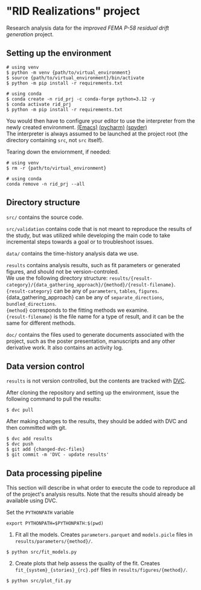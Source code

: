 # "RID Realizations" project
Research analysis data for the *improved FEMA P-58 residual drift generation* project.

## Setting up the environment

```
# using venv
$ python -m venv {path/to/virtual_environment}
$ source {path/to/virtual_environment}/bin/activate
$ python -m pip install -r requirements.txt

# using conda
$ conda create -n rid_prj -c conda-forge python=3.12 -y
$ conda activate rid_prj
$ python -m pip install -r requirements.txt
```
You would then have to configure your editor to use the interpreter from the newly created environment. [(Emacs)](https://github.com/jorgenschaefer/pyvenv)
[(pycharm)](https://www.jetbrains.com/help/pycharm/creating-virtual-environment.html) [(spyder)](https://docs.spyder-ide.org/current/faq.html?highlight=venv#using-existing-environment)  
The interpreter is always assumed to be launched at the project root (the directory containing `src`, not `src` itself).

Tearing down the enviornment, if needed:
```
# using venv
$ rm -r {path/to/virtual_environment}

# using conda
conda remove -n rid_prj --all
```

## Directory structure

`src/` contains the source code.

`src/validation` contains code that is not meant to reproduce the results of the study, but was utilized while developing the main code to take incremental steps towards a goal or to troubleshoot issues.

`data/` contains the time-history analysis data we use.

`results` contains analysis results, such as fit parameters or generated figures, and should not be version-controled.  
We use the following directory structure: `results/{result-category}/{data_gathering_approach}/{method}/{result-filename}`.  
`{result-category}` can be any of `parameters`, `tables`, `figures`.  
{data_gathering_approach} can be any of `separate_directions`, `bundled_directions`.  
`{method}` corresponds to the fitting methods we examine.  
`{result-filename}` is the file name for a type of result, and it can be the same for different methods.  


`doc/` contains the files used to generate documents associated with the project, such as the poster presentation, manuscripts and any other derivative work. It also contains an activity log.

## Data version control

`results` is not version controlled, but the contents are tracked with [DVC](https://dvc.org/).

After cloning the repository and setting up the environment, issue the following command to pull the results:
```
$ dvc pull
```

After making changes to the results, they should be added with DVC and then committed with git.
```
$ dvc add results
$ dvc push
$ git add {changed-dvc-files}
$ git commit -m 'DVC - update results'
```

## Data processing pipeline

This section will describe in what order to execute the code to reproduce all of the project's analysis results.
Note that the results should already be available using DVC.

Set the `PYTHONPATH` variable

```
export PYTHONPATH=$PYTHONPATH:$(pwd)
```

1. Fit all the models. Creates `parameters.parquet` and `models.picle` files in `results/parameters/{method}/`.
```
$ python src/fit_models.py
```

2. Create plots that help assess the quality of the fit. Creates `fit_{system}_{stories}_{rc}.pdf` files in `results/figures/{method}/`.
```
$ python src/plot_fit.py
```
